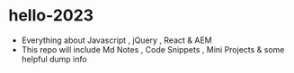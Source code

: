 # hello-2023

- Everything about Javascript , jQuery , React & AEM
- This repo will include Md Notes , Code Snippets , Mini Projects & some helpful dump info
